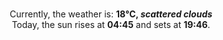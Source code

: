 <p  align="center"><br/>Currently, the weather is: <b> 18°C, <i>scattered clouds</i></b></br>Today, the sun rises at <b>04:45</b> and sets at <b>19:46</b>.</p>